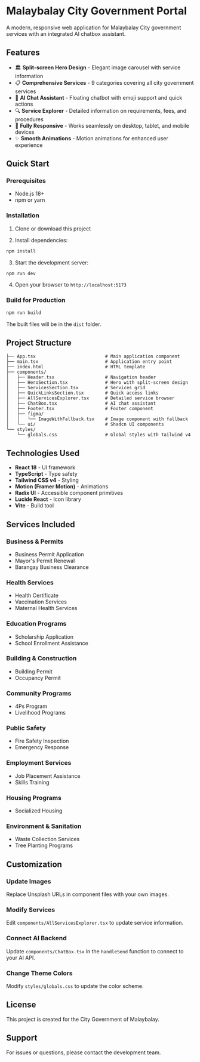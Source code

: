 # Malaybalay City Government Portal

A modern, responsive web application for Malaybalay City government services with an integrated AI chatbox assistant.

## Features

- 🏛️ **Split-screen Hero Design** - Elegant image carousel with service information
- 📋 **Comprehensive Services** - 9 categories covering all city government services
- 💬 **AI Chat Assistant** - Floating chatbot with emoji support and quick actions
- 🔍 **Service Explorer** - Detailed information on requirements, fees, and procedures
- 📱 **Fully Responsive** - Works seamlessly on desktop, tablet, and mobile devices
- ✨ **Smooth Animations** - Motion animations for enhanced user experience

## Quick Start

### Prerequisites

- Node.js 18+ 
- npm or yarn

### Installation

1. Clone or download this project

2. Install dependencies:
```bash
npm install
```

3. Start the development server:
```bash
npm run dev
```

4. Open your browser to `http://localhost:5173`

### Build for Production

```bash
npm run build
```

The built files will be in the `dist` folder.

## Project Structure

```
├── App.tsx                          # Main application component
├── main.tsx                         # Application entry point
├── index.html                       # HTML template
├── components/
│   ├── Header.tsx                   # Navigation header
│   ├── HeroSection.tsx              # Hero with split-screen design
│   ├── ServicesSection.tsx          # Services grid
│   ├── QuickLinksSection.tsx        # Quick access links
│   ├── AllServicesExplorer.tsx      # Detailed service browser
│   ├── ChatBox.tsx                  # AI chat assistant
│   ├── Footer.tsx                   # Footer component
│   ├── figma/
│   │   └── ImageWithFallback.tsx    # Image component with fallback
│   └── ui/                          # Shadcn UI components
└── styles/
    └── globals.css                  # Global styles with Tailwind v4

```

## Technologies Used

- **React 18** - UI framework
- **TypeScript** - Type safety
- **Tailwind CSS v4** - Styling
- **Motion (Framer Motion)** - Animations
- **Radix UI** - Accessible component primitives
- **Lucide React** - Icon library
- **Vite** - Build tool

## Services Included

### Business & Permits
- Business Permit Application
- Mayor's Permit Renewal
- Barangay Business Clearance

### Health Services
- Health Certificate
- Vaccination Services
- Maternal Health Services

### Education Programs
- Scholarship Application
- School Enrollment Assistance

### Building & Construction
- Building Permit
- Occupancy Permit

### Community Programs
- 4Ps Program
- Livelihood Programs

### Public Safety
- Fire Safety Inspection
- Emergency Response

### Employment Services
- Job Placement Assistance
- Skills Training

### Housing Programs
- Socialized Housing

### Environment & Sanitation
- Waste Collection Services
- Tree Planting Programs

## Customization

### Update Images
Replace Unsplash URLs in component files with your own images.

### Modify Services
Edit `components/AllServicesExplorer.tsx` to update service information.

### Connect AI Backend
Update `components/ChatBox.tsx` in the `handleSend` function to connect to your AI API.

### Change Theme Colors
Modify `styles/globals.css` to update the color scheme.

## License

This project is created for the City Government of Malaybalay.

## Support

For issues or questions, please contact the development team.

